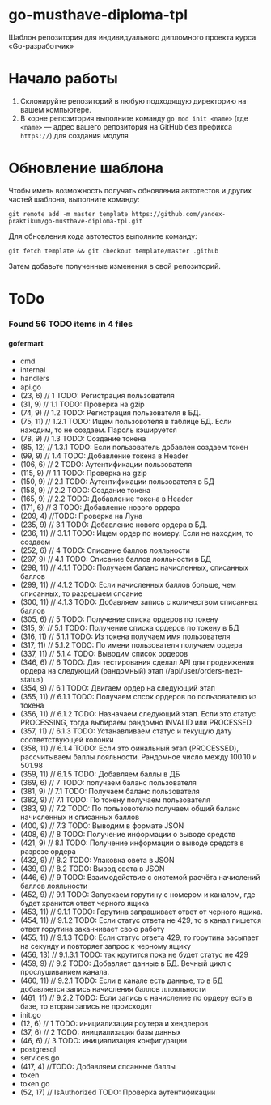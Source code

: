 # go-musthave-diploma-tpl

Шаблон репозитория для индивидуального дипломного проекта курса «Go-разработчик»

# Начало работы

1. Склонируйте репозиторий в любую подходящую директорию на вашем компьютере.
2. В корне репозитория выполните команду `go mod init <name>` (где `<name>` — адрес вашего репозитория на GitHub без
   префикса `https://`) для создания модуля

# Обновление шаблона

Чтобы иметь возможность получать обновления автотестов и других частей шаблона, выполните команду:

```
git remote add -m master template https://github.com/yandex-praktikum/go-musthave-diploma-tpl.git
```

Для обновления кода автотестов выполните команду:

```
git fetch template && git checkout template/master .github
```

Затем добавьте полученные изменения в свой репозиторий.

# ToDo
### Found 56 TODO items in 4 files
#### gofermart
* cmd
* internal
* handlers
* api.go
* (23, 6) // 1 TODO: Регистрация пользователя
* (31, 9) // 1.1 TODO: Проверка на gzip
* (74, 9) // 1.2 TODO: Регистрация пользователя в БД.
* (75, 11) // 1.2.1 TODO: Ищем пользовотеля в таблице БД. Если находим, то не создаем. Пароль кэшируется
* (78, 9) // 1.3 TODO: Создание токена
* (85, 12) // 1.3.1 TODO: Если пользователь добавлен создаем токен
* (99, 9) // 1.4 TODO: Добавление токена в Header
* (106, 6) // 2 TODO: Аутентификации пользователя
* (115, 9) // 1.1 TODO: Проверка на gzip
* (150, 9) // 2.1 TODO: Аутентификации пользователя в БД
* (158, 9) // 2.2 TODO: Создание токена
* (165, 9) // 2.2 TODO: Добавление токена в Header
* (171, 6) // 3 TODO: Добавление нового ордера
* (209, 4) //TODO: Проверка на Луна
* (235, 9) // 3.1 TODO: Добавление нового ордера в БД.
* (236, 11) // 3.1.1 TODO: Ищем ордер по номеру. Если не находим, то создаем
* (252, 6) // 4 TODO: Списание баллов лояльности
* (297, 9) // 4.1 TODO: Списание баллов лояльности в БД
* (298, 11) // 4.1.1 TODO: Получаем баланс начисленных, списанных баллов
* (299, 11) // 4.1.2 TODO: Если начисленных баллов больше, чем списанных, то разрешаем спсание
* (300, 11) // 4.1.3 TODO: Добавляем запись с количеством списанных баллов
* (305, 6) // 5 TODO: Получение списка ордеров по токену
* (315, 9) // 5.1 TODO: Получение списка ордеров по токену в БД
* (316, 11) // 5.1.1 TODO: Из токена получаем имя пользователя
* (317, 11) // 5.1.2 TODO: По имени пользователя получаем ордера
* (337, 11) // 5.1.4 TODO: Выводим список ордеров
* (346, 6) // 6 TODO: Для тестирования сделал API для продвижения ордера на следующий (рандомный) этап (/api/user/orders-next-status)
* (354, 9) // 6.1 TODO: Двигаем ордер на следующий этап
* (355, 11) // 6.1.1 TODO: Получаем спсок ордеров по пользователю из токена
* (356, 11) // 6.1.2 TODO: Назначаем следующий этап. Если это статус PROCESSING, тогда выбираем рандомно INVALID или PROCESSED
* (357, 11) // 6.1.3 TODO: Устанавливаем статус и текущую дату соответствующей колонки
* (358, 11) // 6.1.4 TODO: Если это финальный этап (PROCESSED), рассчитываем баллы лояльности. Рандомное число между 100.10 и 501.98
* (359, 11) // 6.1.5 TODO: Добавляем баллы в ДБ
* (369, 6) // 7 TODO: получаем баланс пользователя
* (381, 9) // 7.1 TODO: Получаем баланс пользователя
* (382, 9) // 7.1 TODO: По токену получаем пользователя
* (383, 9) // 7.2 TODO: По пользовотелю получаем общий баланс начисленных и списанных баллов
* (400, 9) // 7.3 TODO: Выводим в формате JSON
* (408, 6) // 8 TODO: Получение информации о выводе средств
* (421, 9) // 8.1 TODO: Получение информации о выводе средств в разрезе ордера
* (432, 9) // 8.2 TODO: Упаковка овета в JSON
* (439, 9) // 8.2 TODO: Вывод овета в JSON
* (446, 6) // 9 TODO: Взаимодействие с системой расчёта начислений баллов лояльности
* (452, 9) // 9.1 TODO: Запускаем горутину с номером и каналом, где будет хранится ответ черного ящика
* (453, 11) // 9.1.1 TODO: Горутина запрашивает ответ от черного ящика.
* (454, 11) // 9.1.2 TODO: Если статус ответа не 429, то в канал пишется ответ горутина заканчивает свою работу
* (455, 11) // 9.1.3 TODO: Если статус ответа 429, то горутина засыпает на секунду и повторяет запрос к черному ящику
* (456, 13) // 9.1.3.1 TODO: так крутится пока не будет статус не 429
* (459, 9) // 9.2 TODO: Добавляет данные в БД. Вечный цикл с прослушиванием канала.
* (460, 11) // 9.2.1 TODO: Если в канале есть данные, то в БД добавляется запись начисления баллов ллояльности
* (461, 11) // 9.2.2 TODO: Если запись с начисление по ордеру есть в базе, то вторая запись не происходит
* init.go
* (12, 6) // 1 TODO: инициализация роутера и хендлеров
* (37, 6) // 2 TODO: инициализация базы данных
* (46, 6) // 3 TODO: инициализация конфигурации
* postgresql
* services.go
* (417, 4) //TODO: Добавляем спсанные баллы
* token
* token.go
* (52, 17) // IsAuthorized TODO: Проверка аутентификации


